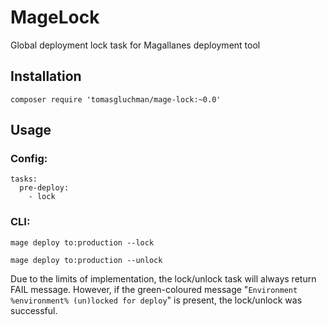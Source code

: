# MageLock
Global deployment lock task for Magallanes deployment tool

## Installation

    composer require 'tomasgluchman/mage-lock:~0.0'

## Usage

### Config:

    tasks:
      pre-deploy:
        - lock

### CLI:

    mage deploy to:production --lock

    mage deploy to:production --unlock

Due to the limits of implementation, the lock/unlock task will always return FAIL message. However, if the green-coloured message "`Environment %environment% (un)locked for deploy`" is present, the lock/unlock was successful.
